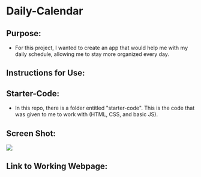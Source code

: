 # Daily-Calendar

## Purpose:
- For this project, I wanted to create an app that would help me with my daily schedule, allowing me to stay more organized every day.

## Instructions for Use:


## Starter-Code:
- In this repo, there is a folder entitled "starter-code". This is the code that was given to me to work with (HTML, CSS, and basic JS). 

## Screen Shot:
<img src= "./screen-shot.png">

## Link to Working Webpage:
